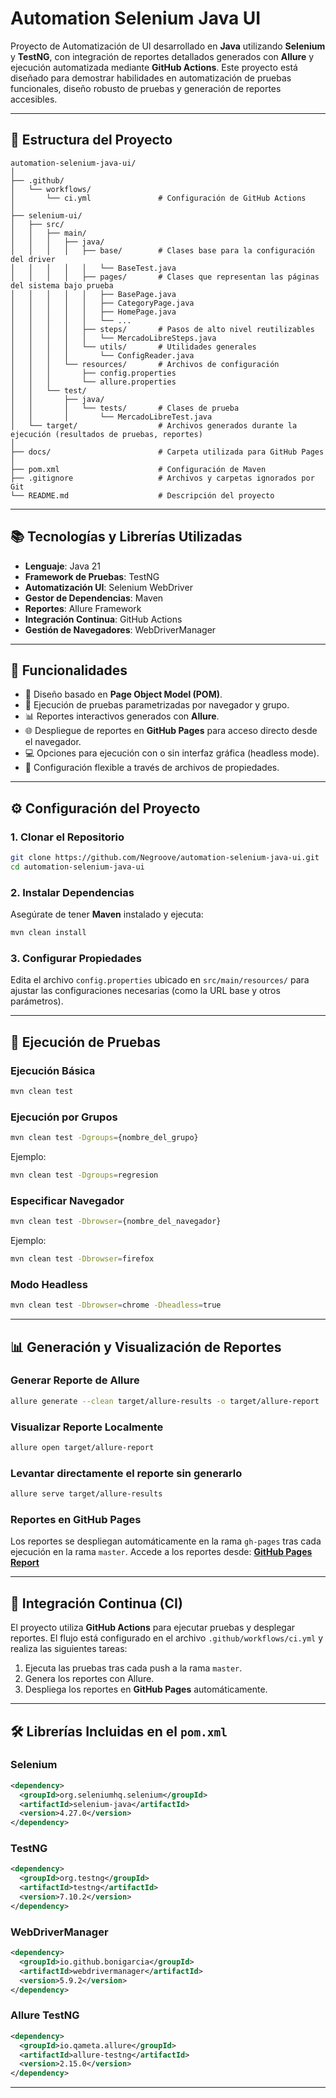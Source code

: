 
# Automation Selenium Java UI

Proyecto de Automatización de UI desarrollado en **Java** utilizando **Selenium** y **TestNG**, con integración de reportes detallados generados con **Allure** y ejecución automatizada mediante **GitHub Actions**. Este proyecto está diseñado para demostrar habilidades en automatización de pruebas funcionales, diseño robusto de pruebas y generación de reportes accesibles.

---

## 📁 Estructura del Proyecto

```plaintext
automation-selenium-java-ui/
│
├── .github/
│   └── workflows/
│       └── ci.yml               # Configuración de GitHub Actions
│
├── selenium-ui/
│   ├── src/
│   │   ├── main/
│   │   │   ├── java/
│   │   │   │   ├── base/        # Clases base para la configuración del driver
│   │   │   │   │   └── BaseTest.java
│   │   │   │   ├── pages/       # Clases que representan las páginas del sistema bajo prueba
│   │   │   │   │   ├── BasePage.java
│   │   │   │   │   ├── CategoryPage.java
│   │   │   │   │   ├── HomePage.java
│   │   │   │   │   └── ...
│   │   │   │   ├── steps/       # Pasos de alto nivel reutilizables
│   │   │   │   │   └── MercadoLibreSteps.java
│   │   │   │   └── utils/       # Utilidades generales
│   │   │   │       └── ConfigReader.java
│   │   │   └── resources/       # Archivos de configuración
│   │   │       ├── config.properties
│   │   │       └── allure.properties
│   │   └── test/
│   │       ├── java/
│   │       │   └── tests/       # Clases de prueba
│   │       │       └── MercadoLibreTest.java
│   └── target/                  # Archivos generados durante la ejecución (resultados de pruebas, reportes)
│
├── docs/                        # Carpeta utilizada para GitHub Pages
│
├── pom.xml                      # Configuración de Maven
├── .gitignore                   # Archivos y carpetas ignorados por Git
└── README.md                    # Descripción del proyecto
```

---

## 📚 Tecnologías y Librerías Utilizadas

- **Lenguaje**: Java 21
- **Framework de Pruebas**: TestNG
- **Automatización UI**: Selenium WebDriver
- **Gestor de Dependencias**: Maven
- **Reportes**: Allure Framework
- **Integración Continua**: GitHub Actions
- **Gestión de Navegadores**: WebDriverManager

---

## 🚀 Funcionalidades

- 🧩 Diseño basado en **Page Object Model (POM)**.
- 🔄 Ejecución de pruebas parametrizadas por navegador y grupo.
- 📊 Reportes interactivos generados con **Allure**.
- 🌐 Despliegue de reportes en **GitHub Pages** para acceso directo desde el navegador.
- 💻 Opciones para ejecución con o sin interfaz gráfica (headless mode).
- 🔧 Configuración flexible a través de archivos de propiedades.

---

## ⚙️ Configuración del Proyecto

### 1. Clonar el Repositorio
```bash
git clone https://github.com/Negroove/automation-selenium-java-ui.git
cd automation-selenium-java-ui
```

### 2. Instalar Dependencias
Asegúrate de tener **Maven** instalado y ejecuta:
```bash
mvn clean install
```

### 3. Configurar Propiedades
Edita el archivo `config.properties` ubicado en `src/main/resources/` para ajustar las configuraciones necesarias (como la URL base y otros parámetros).

---

## 🎯 Ejecución de Pruebas

### Ejecución Básica
```bash
mvn clean test
```

### Ejecución por Grupos
```bash
mvn clean test -Dgroups={nombre_del_grupo}
```
Ejemplo:
```bash
mvn clean test -Dgroups=regresion
```

### Especificar Navegador
```bash
mvn clean test -Dbrowser={nombre_del_navegador}
```
Ejemplo:
```bash
mvn clean test -Dbrowser=firefox
```

### Modo Headless
```bash
mvn clean test -Dbrowser=chrome -Dheadless=true
```

---

## 📊 Generación y Visualización de Reportes

### Generar Reporte de Allure
```bash
allure generate --clean target/allure-results -o target/allure-report
```

### Visualizar Reporte Localmente
```bash
allure open target/allure-report
```

### Levantar directamente el reporte sin generarlo
```bash
allure serve target/allure-results
```

### Reportes en GitHub Pages
Los reportes se despliegan automáticamente en la rama `gh-pages` tras cada ejecución en la rama `master`. Accede a los reportes desde:
[**GitHub Pages Report**](https://negroove.github.io/automation-selenium-java-ui/)

---

## 🔄 Integración Continua (CI)

El proyecto utiliza **GitHub Actions** para ejecutar pruebas y desplegar reportes. El flujo está configurado en el archivo `.github/workflows/ci.yml` y realiza las siguientes tareas:

1. Ejecuta las pruebas tras cada push a la rama `master`.
2. Genera los reportes con Allure.
3. Despliega los reportes en **GitHub Pages** automáticamente.

---

## 🛠 Librerías Incluidas en el `pom.xml`

### Selenium
```xml
<dependency>
  <groupId>org.seleniumhq.selenium</groupId>
  <artifactId>selenium-java</artifactId>
  <version>4.27.0</version>
</dependency>
```

### TestNG
```xml
<dependency>
  <groupId>org.testng</groupId>
  <artifactId>testng</artifactId>
  <version>7.10.2</version>
</dependency>
```

### WebDriverManager
```xml
<dependency>
  <groupId>io.github.bonigarcia</groupId>
  <artifactId>webdrivermanager</artifactId>
  <version>5.9.2</version>
</dependency>
```

### Allure TestNG
```xml
<dependency>
  <groupId>io.qameta.allure</groupId>
  <artifactId>allure-testng</artifactId>
  <version>2.15.0</version>
</dependency>
```

---



